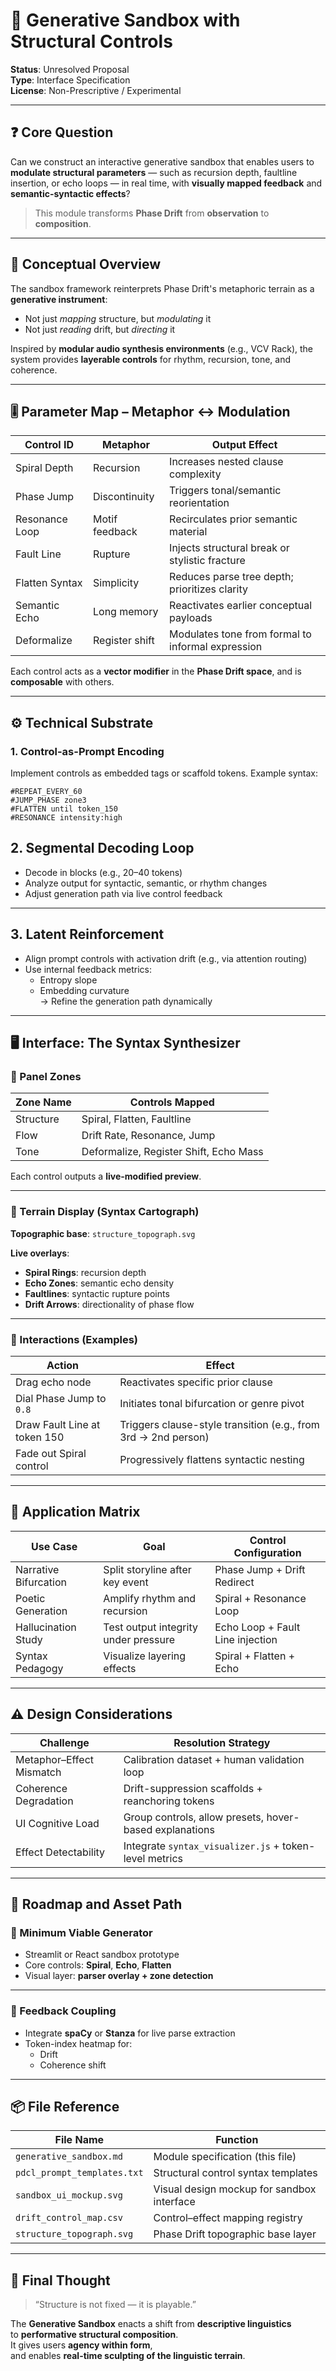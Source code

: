 # 🧪 Generative Sandbox with Structural Controls  
**Status**: Unresolved Proposal  
**Type**: Interface Specification  
**License**: Non-Prescriptive / Experimental  

---

## ❓ Core Question

Can we construct an interactive generative sandbox that enables users to **modulate structural parameters** — such as recursion depth, faultline insertion, or echo loops — in real time, with **visually mapped feedback** and **semantic-syntactic effects**?

> This module transforms **Phase Drift** from **observation** to **composition**.

---

## 🧠 Conceptual Overview

The sandbox framework reinterprets Phase Drift's metaphoric terrain as a **generative instrument**:

- Not just *mapping* structure, but *modulating* it  
- Not just *reading* drift, but *directing* it  

Inspired by **modular audio synthesis environments** (e.g., VCV Rack), the system provides **layerable controls** for rhythm, recursion, tone, and coherence.

---

## 🎚️ Parameter Map – Metaphor ↔ Modulation

| Control ID       | Metaphor       | Output Effect                                               |
|------------------|----------------|-------------------------------------------------------------|
| Spiral Depth     | Recursion      | Increases nested clause complexity                          |
| Phase Jump       | Discontinuity  | Triggers tonal/semantic reorientation                       |
| Resonance Loop   | Motif feedback | Recirculates prior semantic material                        |
| Fault Line       | Rupture        | Injects structural break or stylistic fracture              |
| Flatten Syntax   | Simplicity     | Reduces parse tree depth; prioritizes clarity               |
| Semantic Echo    | Long memory    | Reactivates earlier conceptual payloads                     |
| Deformalize      | Register shift | Modulates tone from formal to informal expression           |

Each control acts as a **vector modifier** in the **Phase Drift space**, and is **composable** with others.

---

## ⚙️ Technical Substrate

### 1. Control-as-Prompt Encoding

Implement controls as embedded tags or scaffold tokens. Example syntax:

```text
#REPEAT_EVERY_60  
#JUMP_PHASE zone3  
#FLATTEN until token_150  
#RESONANCE intensity:high  
```
## 2. Segmental Decoding Loop

- Decode in blocks (e.g., 20–40 tokens)  
- Analyze output for syntactic, semantic, or rhythm changes  
- Adjust generation path via live control feedback  

---

## 3. Latent Reinforcement

- Align prompt controls with activation drift (e.g., via attention routing)  
- Use internal feedback metrics:  
  - Entropy slope  
  - Embedding curvature  
→ Refine the generation path dynamically  

---

## 🖥️ Interface: The Syntax Synthesizer

### 🔹 Panel Zones

| Zone Name | Controls Mapped                        |
|-----------|----------------------------------------|
| Structure | Spiral, Flatten, Faultline             |
| Flow      | Drift Rate, Resonance, Jump            |
| Tone      | Deformalize, Register Shift, Echo Mass |

Each control outputs a **live-modified preview**.

---

### 🔹 Terrain Display (Syntax Cartograph)

**Topographic base**: `structure_topograph.svg`

**Live overlays**:

- **Spiral Rings**: recursion depth  
- **Echo Zones**: semantic echo density  
- **Faultlines**: syntactic rupture points  
- **Drift Arrows**: directionality of phase flow  

---

### 🔹 Interactions (Examples)

| Action                    | Effect                                                        |
|---------------------------|---------------------------------------------------------------|
| Drag echo node            | Reactivates specific prior clause                             |
| Dial Phase Jump to `0.8`  | Initiates tonal bifurcation or genre pivot                    |
| Draw Fault Line at token 150 | Triggers clause-style transition (e.g., from 3rd → 2nd person) |
| Fade out Spiral control   | Progressively flattens syntactic nesting                      |

---

## 🧪 Application Matrix

| Use Case             | Goal                                  | Control Configuration                 |
|----------------------|----------------------------------------|----------------------------------------|
| Narrative Bifurcation | Split storyline after key event        | Phase Jump + Drift Redirect           |
| Poetic Generation     | Amplify rhythm and recursion           | Spiral + Resonance Loop               |
| Hallucination Study   | Test output integrity under pressure   | Echo Loop + Fault Line injection      |
| Syntax Pedagogy       | Visualize layering effects             | Spiral + Flatten + Echo               |

---

## ⚠️ Design Considerations

| Challenge               | Resolution Strategy                                         |
|-------------------------|-------------------------------------------------------------|
| Metaphor–Effect Mismatch | Calibration dataset + human validation loop               |
| Coherence Degradation    | Drift-suppression scaffolds + reanchoring tokens          |
| UI Cognitive Load        | Group controls, allow presets, hover-based explanations   |
| Effect Detectability     | Integrate `syntax_visualizer.js` + token-level metrics    |

---

## 📁 Roadmap and Asset Path

### 🧩 Minimum Viable Generator

- Streamlit or React sandbox prototype  
- Core controls: **Spiral**, **Echo**, **Flatten**  
- Visual layer: **parser overlay + zone detection**

---

### 🔁 Feedback Coupling

- Integrate **spaCy** or **Stanza** for live parse extraction  
- Token-index heatmap for:
  - Drift
  - Coherence shift

---

## 📦 File Reference

| File Name               | Function                                      |
|-------------------------|-----------------------------------------------|
| `generative_sandbox.md` | Module specification (this file)              |
| `pdcl_prompt_templates.txt` | Structural control syntax templates        |
| `sandbox_ui_mockup.svg` | Visual design mockup for sandbox interface    |
| `drift_control_map.csv` | Control–effect mapping registry               |
| `structure_topograph.svg` | Phase Drift topographic base layer          |

---

## 🧠 Final Thought

> “Structure is not fixed — it is playable.”

The **Generative Sandbox** enacts a shift from **descriptive linguistics**  
to **performative structural composition**.  
It gives users **agency within form**,  
and enables **real-time sculpting of the linguistic terrain**.
